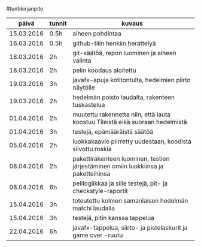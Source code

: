 ﻿#tuntikirjanpito

päivä | tunnit | kuvaus
------------------ | ------ | ----------------------
15.03.2016 | 0.5h | aiheen pohdintaa
16.03.2016 | 0.5h | github-tilin henkiin herättelyä
18.03.2016 | 2h | git-säätöä, repon luominen ja aiheen valinta
18.03.2016 | 2h | pelin koodaus aloitettu
19.03.2016 | 3h | javafx-apuja kotitontulta, hedelmien piirto näytölle
19.03.2016 | 2h | hedelmän poisto laudalta, rakenteen tuskastelua
01.04.2016 | 2h | muutettu rakennetta niin, että lauta koostuu Tileistä eikä suoraan hedelmistä
01.04.2016 | 3h | testejä, epämääräistä säätöä
05.04.2016 | 2h | luokkakaavio piirretty uudestaan, koodista siivottu roskia
08.04.2016 | 2h | pakettirakenteen luominen, testien järjestäminen omiin luokkiinsa ja paketteihinsa
08.04.2016 | 6h | pelilogiikkaa ja sille testejä, pit- ja checkstyle-raportit
15.04.2016 | 3h | toteutettu kolmen samanlaisen hedelmän matchi laudalla
15.04.2016 | 3h | testejä, pitin kanssa tappelua
22.04.2016 | 6h | javafx-tappelua, siirto- ja pistelaskurit ja game over -ruutu
